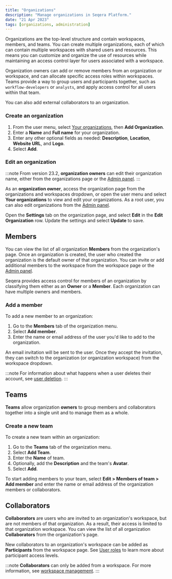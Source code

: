 ```yaml
---
title: "Organizations"
description: "Manage organizations in Seqera Platform."
date: "21 Apr 2023"
tags: [organizations, administration]
---
```


Organizations are the top-level structure and contain workspaces, members, and teams. You can create multiple organizations, each of which can contain multiple workspaces with shared users and resources. This means you can customize and organize the use of resources while maintaining an access control layer for users associated with a workspace.

Organization owners can add or remove members from an organization or workspace, and can allocate specific access roles within workspaces. Teams provide a way to group users and participants together, such as `workflow-developers` or `analysts`, and apply access control for all users within that team.

You can also add external collaborators to an organization.

### Create an organization

1. From the user menu, select [Your organizations](https://cloud.seqera.io/orgs), then **Add Organization**.
2. Enter a **Name** and **Full name** for your organization.
3. Enter any other optional fields as needed: **Description**, **Location**, **Website URL**, and **Logo**.
4. Select **Add**.

### Edit an organization

:::note
From version 23.2, **organization owners** can edit their organization name, either from the organizations page or the [Admin panel](../administration/overview).
:::

As an **organization owner**, access the organization page from the organizations and workspaces dropdown, or open the user menu and select **Your organizations** to view and edit your organizations. As a root user, you can also edit organizations from the [Admin panel](../administration/overview).

Open the **Settings** tab on the organization page, and select **Edit** in the **Edit Organization** row. Update the settings and select **Update** to save.

## Members

You can view the list of all organization **Members** from the organization's page. Once an organization is created, the user who created the organization is the default owner of that organization. You can invite or add additional members to the workspace from the workspace page or the [Admin panel](../administration/overview).

Seqera provides access control for members of an organization by classifying them either as an **Owner** or a **Member**. Each organization can have multiple owners and members.

### Add a member

To add a new member to an organization:

1. Go to the **Members** tab of the organization menu.
2. Select **Add member**.
3. Enter the name or email address of the user you'd like to add to the organization.

An email invitation will be sent to the user. Once they accept the invitation, they can switch to the organization (or organization workspace) from the workspace dropdown.

:::note
For information about what happens when a user deletes their account, see [user deletion](../data-privacy/overview#user-deletion).
:::

## Teams

**Teams** allow organization **owners** to group members and collaborators together into a single unit and to manage them as a whole.

### Create a new team

To create a new team within an organization:

1. Go to the **Teams** tab of the organization menu.
2. Select **Add Team**.
3. Enter the **Name** of team.
4. Optionally, add the **Description** and the team's **Avatar**.
5. Select **Add**.

To start adding members to your team, select **Edit > Members of team > Add member** and enter the name or email address of the organization members or collaborators.

## Collaborators

**Collaborators** are users who are invited to an organization's workspace, but are not members of that organization. As a result, their access is limited to that organization workspace. You can view the list of all organization **Collaborators** from the organization's page.

New collaborators to an organization's workspace can be added as **Participants** from the workspace page. See [User roles](./roles) to learn more about participant access levels.

:::note
**Collaborators** can only be added from a workspace. For more information, see [workspace management](./workspace-management#create-a-new-workspace).
:::

